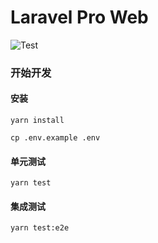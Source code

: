 # Laravel Pro Web

![Test](https://github.com/laravel-pro/forum-web/workflows/Test/badge.svg?branch=master)

### 开始开发

#### 安装

```
yarn install

cp .env.example .env
```

#### 单元测试

```
yarn test
```


#### 集成测试

```
yarn test:e2e
```
